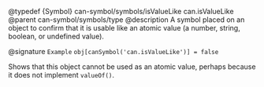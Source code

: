 @typedef {Symbol} can-symbol/symbols/isValueLike can.isValueLike
@parent can-symbol/symbols/type
@description A symbol placed on an object to confirm that it is usable like an atomic value (a number, string, boolean, or undefined value).

@signature `Example` `obj[canSymbol('can.isValueLike')] = false`

Shows that this object cannot be used as an atomic value, perhaps because it does not implement `valueOf()`.
